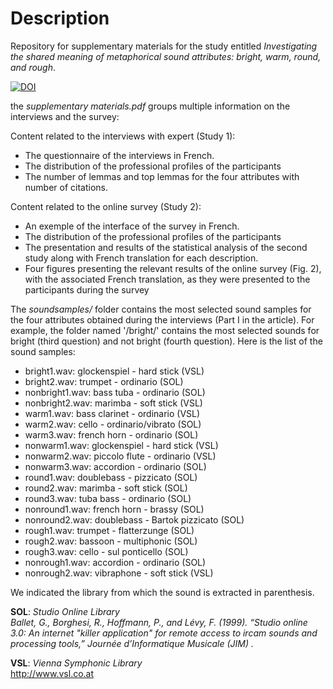 # Description
Repository for supplementary materials for the study entitled *Investigating the shared meaning of metaphorical sound attributes: bright, warm, round, and rough*. 

[![DOI](https://zenodo.org/badge/DOI/10.5281/zenodo.6378886.svg)](https://doi.org/10.5281/zenodo.6378886)


the *supplementary materials.pdf* groups multiple information on the interviews and the survey:

Content related to the interviews with expert (Study 1):
- The questionnaire of the interviews in French.
- The distribution of the professional profiles of the participants
- The number of lemmas and top lemmas for the four attributes with number of citations. 

Content related to the online survey (Study 2):
- An exemple of the interface of the survey in French.
- The distribution of the professional profiles of the participants
- The presentation and results of the statistical analysis of the second study along with French translation for each description.
- Four figures presenting the relevant results of the online survey (Fig. 2), with the associated French translation, as they were presented to the participants during the survey



The *soundsamples/* folder contains the most selected sound samples for the four attributes obtained during the interviews (Part I in the article). For example, the folder named '/bright/' contains the most selected sounds for bright (third question) and not bright (fourth question).
Here is the list of the sound samples:
- bright1.wav: glockenspiel - hard stick (VSL)
- bright2.wav: trumpet - ordinario (SOL)
- nonbright1.wav: bass tuba - ordinario (SOL)
- nonbright2.wav: marimba - soft stick (VSL)
- warm1.wav: bass clarinet - ordinario (VSL)
- warm2.wav: cello - ordinario/vibrato (SOL)
- warm3.wav: french horn - ordinario (SOL)
- nonwarm1.wav: glockenspiel - hard stick (VSL)
- nonwarm2.wav: piccolo flute - ordinario (VSL)
- nonwarm3.wav: accordion - ordinario (SOL)
- round1.wav: doublebass - pizzicato (SOL)
- round2.wav: marimba - soft stick (SOL)
- round3.wav: tuba bass - ordinario (SOL)
- nonround1.wav: french horn - brassy (SOL)
- nonround2.wav: doublebass - Bartok pizzicato (SOL)
- rough1.wav: trumpet - flatterzunge (SOL)
- rough2.wav: bassoon - multiphonic (SOL)
- rough3.wav: cello - sul ponticello (SOL)
- nonrough1.wav: accordion - ordinario (SOL)
- nonrough2.wav: vibraphone - soft stick (VSL)

We indicated the library from which the sound is extracted in parenthesis. <br>

**SOL**: *Studio Online Library* <br>
*Ballet, G., Borghesi, R., Hoffmann, P., and Lévy, F. (1999). “Studio online 3.0:  An internet "killer application" for remote access to ircam sounds and processing tools,”  Journée d’Informatique Musicale (JIM) .*

**VSL**: *Vienna Symphonic Library*<br>
http://www.vsl.co.at




